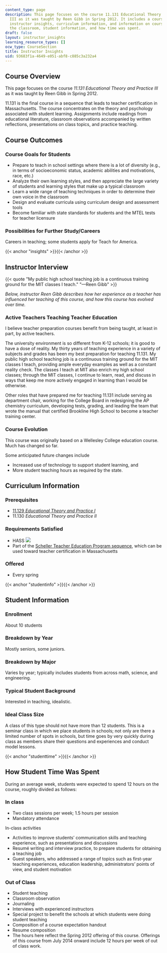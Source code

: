 ```yaml
---
content_type: page
description: This page focuses on the course 11.131 Educational Theory and Practice
  III as it was taught by Reen Gibb in Spring 2012. It includes a course overview,
  instructor insights, curriculum information, and information on course outcomes,
  the classroom, student information, and how time was spent.
draft: false
layout: instructor_insights
learning_resource_types: []
ocw_type: CourseSection
title: Instructor Insights
uid: 93683f1a-4649-e051-abf8-c885c3a232a4
---
```

## Course Overview

This page focuses on the course _11.131_ _Educational Theory and Practice III_ as it was taught by Reen Gibb in Spring 2012.

11.131 is the final course in a sequence that leads to teacher certification in Massachusetts. The course concentrates on the theory and psychology associated with student learning. Assignments include readings from educational literature, classroom observations accompanied by written reflections, presentations on class topics, and practice teaching.

## Course Outcomes

### Course Goals for Students

- Prepare to teach in school settings where there is a lot of diversity (e.g., in terms of socioeconomic status, academic abilities and motivations, race, etc.)
- Analyze their own learning styles, and then appreciate the large variety of students and learning styles that make up a typical classroom
- Learn a wide range of teaching techniques in order to determine their own voice in the classroom
- Design and evaluate curricula using curriculum design and assessment tools
- Become familiar with state standards for students and the MTEL tests for teacher licensure

### Possibilities for Further Study/Careers

Careers in teaching; some students apply for Teach for America.

{{< anchor "insights" >}}{{< /anchor >}}

## Instructor Interview

{{< quote "My public high school teaching job is a continuous training ground for the MIT classes I teach." "—Reen Gibb" >}}

_Below, instructor Reen Gibb describes how her experience as a teacher has influenced her teaching of this course, and how this course has evolved over time._

### Active Teachers Teaching Teacher Education

I believe teacher preparation courses benefit from being taught, at least in part, by active teachers.

The university environment is so different from K-12 schools; it is good to have a dose of reality. My thirty years of teaching experience in a variety of subjects and grades has been my best preparation for teaching 11.131. My public high school teaching job is a continuous training ground for the MIT classes I teach, providing ample everyday examples as well as a constant reality check. The classes I teach at MIT also enrich my high school classes; through the MIT classes, I continue to learn, read, and discuss in ways that keep me more actively engaged in learning than I would be otherwise.

Other roles that have prepared me for teaching 11.131 include serving as department chair, working for the College Board in redesigning the AP chemistry curriculum, developing tests, grading, and leading the team that wrote the manual that certified Brookline High School to become a teacher training center.

### Course Evolution

This course was originally based on a Wellesley College education course. Much has changed so far.

Some anticipated future changes include

- Increased use of technology to support student learning, and
- More student teaching hours as required by the state.

## Curriculum Information

### Prerequisites

- [11.129 _Educational Theory and Practice I_](/courses/11-129-educational-theory-and-practice-i-fall-2011)
- 11.130 _Educational Theory and Practice II_

### Requirements Satisfied

- HASS ![](/images/educator/icon-question-hass.png)
- Part of the [Scheller Teacher Education Program sequence](https://education.mit.edu/), which can be used toward teacher certification in Massachusetts

### Offered

- Every spring

{{< anchor "studentinfo" >}}{{< /anchor >}}

## Student Information

### Enrollment

About 10 students

### Breakdown by Year

Mostly seniors, some juniors.

### Breakdown by Major

Varies by year; typically includes students from across math, science, and engineering.

### Typical Student Background

Interested in teaching, idealistic.

### Ideal Class Size

A class of this type should not have more than 12 students. This is a seminar class in which we place students in schools; not only are there a limited number of spots in schools, but time goes by very quickly during class as members share their questions and experiences and conduct model lessons.

{{< anchor "studenttime" >}}{{< /anchor >}}

## How Student Time Was Spent

During an average week, students were expected to spend 12 hours on the course, roughly divided as follows:

### In class

- Two class sessions per week; 1.5 hours per session
- Mandatory attendance

In-class activities

- Activities to improve students’ communication skills and teaching experience, such as presentations and discussions
- Resumé writing and interview practice, to prepare students for obtaining a teaching job
- Guest speakers, who addressed a range of topics such as first-year teaching experiences, education leadership, administrators’ points of view, and student motivation

### Out of Class

- Student teaching
- Classroom observation
- Journaling
- Interviews with experienced instructors
- Special project to benefit the schools at which students were doing student teaching
- Composition of a course expectation handout
- Resume composition
- The hours here reflect the Spring 2012 offering of this course. Offerings of this course from July 2014 onward include 12 hours per week of out of class work.